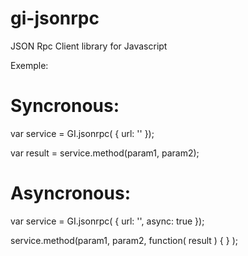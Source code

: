 # gi-jsonrpc
JSON Rpc Client library for Javascript

Exemple:

# Syncronous:

var service = GI.jsonrpc( { url: '<endpoint url>' });

var result = service.method(param1, param2);


# Asyncronous:

var service = GI.jsonrpc( { url: '<endpoint url>', async: true });

service.method(param1, param2, function( result )
  {
  }
);
